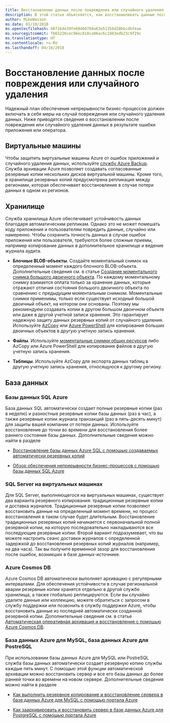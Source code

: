 ```yaml
---
title: Восстановление данных после повреждения или случайного удаления
description: В этой статье объясняется, как восстанавливать данные после повреждения или случайного удаления, как создавать надежные, высокодоступные и отказоустойчивые приложения и как правильно планировать аварийное восстановление.
author: MikeWasson
ms.date: 01/10/2018
ms.openlocfilehash: b0716de39fe69d607b9a63e51356d28bbcdbfeae
ms.sourcegitcommit: f665226cec96ec818ca06ac6c2d83edb23c9f29c
ms.translationtype: HT
ms.contentlocale: ru-RU
ms.lasthandoff: 04/16/2018
---
```

# <a name="recover-from-data-corruption-or-accidental-deletion"></a>Восстановление данных после повреждения или случайного удаления 

Надежный план обеспечения непрерывности бизнес-процессов должен включать в себя меры на случай повреждения или случайного удаления данных. Ниже приводятся сведения о восстановлении после повреждения или случайного удаления данных в результате ошибки приложения или оператора.

## <a name="virtual-machines"></a>Виртуальные машины

Чтобы защитить виртуальные машины Azure от ошибок приложений и случайного удаления данных, используйте [службу Azure Backup](/azure/backup/). Служба архивации Azure позволяет создавать согласованные резервные копии нескольких дисков виртуальной машины. Кроме того, в хранилище резервных копий предусмотрена репликация между регионами, которая обеспечивает восстановление в случае потери данных в одном из регионов.

## <a name="storage"></a>Хранилище

Служба хранилища Azure обеспечивает устойчивость данных благодаря автоматическим репликам. Однако это не может помешать коду приложения и пользователям повредить данные, случайно или намеренно. Чтобы сохранить точность данных в случае ошибок приложения или пользователя, требуются более сложные приемы, например копирование данных в дополнительное хранилище и ведение журнала аудита. 

- **Блочные BLOB-объекты**. Создайте моментальный снимок на определенный момент каждого блочного BLOB-объекта. Дополнительные сведения см. в статье [Создание моментального снимка большого двоичного объекта](/rest/api/storageservices/creating-a-snapshot-of-a-blob). По каждому моментальному снимку взимается оплата только за хранение данных, которые отражают отличия состояния большого двоичного объекта по сравнению с предыдущим моментальным снимком. Моментальные снимки применимы, только если существует исходный большой двоичный объект, на котором они основаны. Поэтому мы рекомендуем создавать копии в другом большом двоичном объекте или даже в другой учетной записи хранения. Это гарантирует надежную защиту данных резервных копий от случайного удаления. Используйте [AzCopy](/azure/storage/common/storage-use-azcopy) или [Azure PowerShell](/azure/storage/common/storage-powershell-guide-full) для копирования больших двоичных объектов в другую учетную запись хранения.

- **Файлы**. Используйте [моментальные снимки общих ресурсов](/azure/storage/files/storage-snapshots-files) либо AzCopy или Azure PowerShell для копирования файлов в другую учетную запись хранения.

- **Таблицы**. Используйте AzCopy для экспорта данных таблиц в другую учетную запись хранения, относящуюся к другому региону.

## <a name="database"></a>База данных

### <a name="azure-sql-database"></a>Базы данных SQL Azure 

База данных SQL автоматически создает полные резервные копии (раз в неделю) и разностные резервные копии базы данных (раз в час), а также резервные копии журнала транзакций (раз в пять-десять минут) для защиты вашей компании от потери данных. Используйте восстановление до точки во времени для восстановления более раннего состояния базы данных. Дополнительные сведения можно найти в разделе 

- [Восстановление базы данных Azure SQL с помощью создаваемых автоматически резервных копий](/azure/sql-database/sql-database-recovery-using-backups)

- [Обзор обеспечения непрерывности бизнес-процессов с помощью базы данных SQL Azure](/azure/sql-database/sql-database-business-continuity)

### <a name="sql-server-on-vms"></a>SQL Server на виртуальных машинах

Для SQL Server, выполняющегося на виртуальных машинах, существует два варианта резервного копирования: традиционные резервные копии и доставка журналов. Традиционные резервные копии позволяют восстановить данные на определенный момент времени, но процесс восстановления в таком случае будет длительным. Восстановление традиционных резервных копий начинается с первоначальной полной резервной копии, на которую последовательно накладываются все последующие резервные копии. Второй вариант подразумевает, что вы можете настроить сеанс доставки журналов с определенной задержкой до восстановления резервных копий журналов (например, на два часа). Так вы получите временной зазор для восстановления после ошибок, возникших в базе данных-источнике.

### <a name="azure-cosmos-db"></a>Azure Cosmos DB

Azure Cosmos DB автоматически выполняет архивацию с регулярными интервалами. Для обеспечения устойчивости в случае региональной аварии резервные копии хранятся отдельно в другой службе хранилища, а также глобально реплицируются. Если вы случайно удалите данные или коллекцию, можете обратиться с запросом в службу поддержки или позвонить в службу поддержки Azure, чтобы восстановить данные из последней автоматически созданной резервной копии. Дополнительные сведения см. в статье [Автоматическая оперативная архивация и восстановление с помощью Azure Cosmos DB](/azure/cosmos-db/online-backup-and-restore).

### <a name="azure-database-for-mysql-azure-database-for-postresql"></a>База данных Azure для MySQL, база данных Azure для PostreSQL

При использовании базы данных Azure для MySQL или PostreSQL служба базы данных автоматически создает резервную копию службы каждые пять минут. С помощью этой функции автоматической архивации можно восстановить сервер и все его базы данных до более ранней точки во времени на новом сервере. Дополнительные сведения можно найти в разделе 

- [Как выполнить резервное копирование и восстановление сервера в базе данных Azure для MySQL с помощью портала Azure](/azure/mysql/howto-restore-server-portal)

- [Как заархивировать и восстановить сервер в базе данных Azure для PostgreSQL с помощью портала Azure](/azure/postgresql/howto-restore-server-portal)

